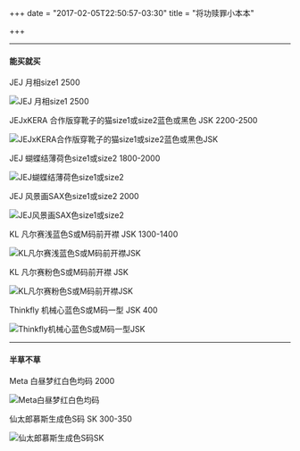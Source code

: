 +++
date = "2017-02-05T22:50:57-03:30"
title = "将功赎罪小本本"

+++

----
#### 能买就买

JEJ 月相size1 2500

![JEJ 月相size1 2500](/img/lolita/dying_for/jej_moon_phase.jpg)

JEJxKERA 合作版穿靴子的猫size1或size2蓝色或黑色 JSK 2200-2500

![JEJxKERA合作版穿靴子的猫size1或size2蓝色或黑色JSK](/img/lolita/dying_for/JEJxKERA_cat.jpg)

JEJ 蝴蝶结薄荷色size1或size2 1800-2000

![JEJ蝴蝶结薄荷色size1或size2](/img/lolita/dying_for/JEJ_butterfly.jpg)

JEJ 风景画SAX色size1或size2 2000

![JEJ风景画SAX色size1或size2](/img/lolita/dying_for/JEJ_landscape.JPG)

KL 凡尔赛浅蓝色S或M码前开襟 JSK 1300-1400

![KL凡尔赛浅蓝色S或M码前开襟JSK](/img/lolita/dying_for/KL_versailles_blue.jpg)

KL 凡尔赛粉色S或M码前开襟 JSK

![KL凡尔赛粉色S或M码前开襟JSK](/img/lolita/dying_for/KL_versailles_pink.JPG)

<!--
Lyreivy 洋装小黑屋m码 JSK 450-500

![Lyreivy洋装小黑屋m码jsk](/img/lolita/dying_for/Lyreivy_black_house.jpg)

Marie A 气球旅行绀色S或M码 SK 200

![Marie_A气球旅行绀色S或M码SK](/img/lolita/dying_for/Marie_A_balloon.jpg)
-->

Thinkfly 机械心蓝色S或M码一型 JSK 400

![Thinkfly机械心蓝色S或M码一型JSK](/img/lolita/dying_for/Thinkfly_machine_heart.JPG)

----
#### 半草不草

<!--
AP Chess Emblem 红白色SP版均码高腰 JSK 2000

![AP Chess Emblem 红白色SP版均码高腰 JSK](/img/lolita/wishing/AP_Chess_Emblem.jpg)

AP 罗塞特生成色均码 JSK 1800-2000

![AP罗塞特生成色均码JSK](/img/lolita/wishing/AP_rosette.jpg)

Baby 天使祝福酒红色均码 1600-2000

![Baby天使祝福酒红色均码](/img/lolita/wishing/Baby_angel.JPG)

Baby 药箱均码墨绿色 2000-2400

![Baby 药箱均码墨绿色](/img/lolita/wishing/Baby_first_aid_green.jpg)

Baby 药箱均码粉色

![Baby药箱均码粉色](/img/lolita/wishing/Baby_first_aid_pink.jpg)

Baby 药箱均码若草色

![Baby药箱均码若草色](/img/lolita/wishing/Baby_first_aid_grass.jpg)

Baby 药箱均码酒红色

![Baby药箱均码酒红色](/img/lolita/wishing/Baby_first_aid_red.jpg)

EQUINOX 宝石王冠size1白色 JSK 600-700

![EQUINOX宝石王冠size1白色JSK](/img/lolita/wishing/EQUINOX_crown.jpg)

~~Le Miroir Unlimited Sea World 生成色S~M码翻领 JSK~~

![Le_Miroir_Unlimited_Sea_World生成色S~M码翻领JSK](/img/lolita/wishing/Le_Miroir_Unlimited_Sea_World.jpg)
-->

Meta 白昼梦红白色均码 2000

![Meta白昼梦红白色均码](/img/lolita/wishing/Meta_daydream.jpg)

<!--
~~Nightmare 情人节款贵腐酒size2粉色 JSK~~

![Nightmare情人节款贵腐酒size2粉色JSK](/img/lolita/wishing/Nightmare_valentine.JPG)
-->

仙太郎慕斯生成色S码 SK 300-350

![仙太郎慕斯生成色S码SK](/img/lolita/wishing/sentaro_muse.jpg)
